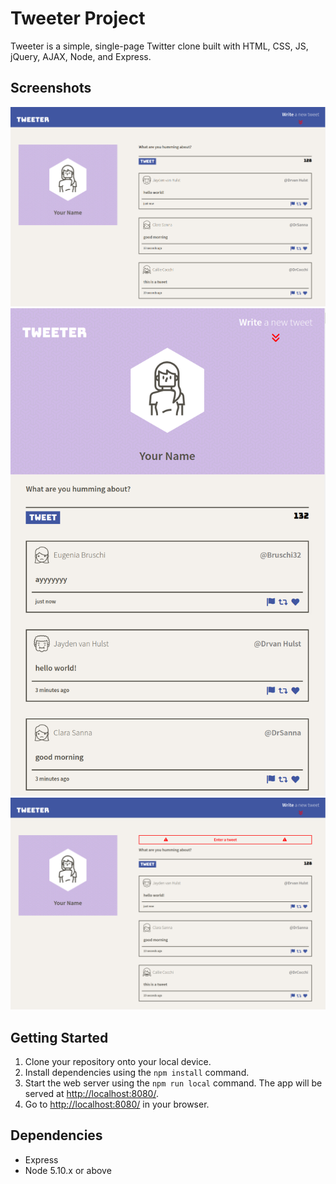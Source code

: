 # Tweeter Project

Tweeter is a simple, single-page Twitter clone built with HTML, CSS, JS, jQuery, AJAX, Node, and Express.

## Screenshots

!["Screenshot of desktop page"](./docs/desktop_page.png)
!["Screenshot of tablet format"](./docs/tablet_format.png)
!["Screenshot of error message on desktop page"](./docs/desktop_error_message.png)

## Getting Started

1. Clone your repository onto your local device.
2. Install dependencies using the `npm install` command.
3. Start the web server using the `npm run local` command. The app will be served at <http://localhost:8080/>.
4. Go to <http://localhost:8080/> in your browser.

## Dependencies

- Express
- Node 5.10.x or above
